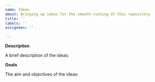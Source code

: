 ```yaml
---
name: Ideas
about: Bringing up ideas for the smooth running of this repository
title: ''
labels: ''
assignees: ''

---
```



**Description**

A brief description of the ideas:

**Goals**

The aim and objectives of the ideas:




